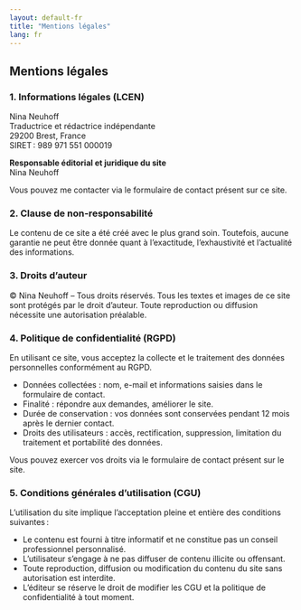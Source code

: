 ```yaml
---
layout: default-fr
title: "Mentions légales"
lang: fr
---
```


## Mentions légales

### 1. Informations légales (LCEN)
Nina Neuhoff  
Traductrice et rédactrice indépendante  
29200 Brest, France  
SIRET : 989 971 551 000019  

**Responsable éditorial et juridique du site**  
Nina Neuhoff  

Vous pouvez me contacter via le formulaire de contact présent sur ce site.

### 2. Clause de non-responsabilité
Le contenu de ce site a été créé avec le plus grand soin. Toutefois, aucune garantie ne peut être donnée quant à l’exactitude, l’exhaustivité et l’actualité des informations.

### 3. Droits d’auteur
© Nina Neuhoff – Tous droits réservés.
Tous les textes et images de ce site sont protégés par le droit d’auteur. Toute reproduction ou diffusion nécessite une autorisation préalable.

### 4. Politique de confidentialité (RGPD)

En utilisant ce site, vous acceptez la collecte et le traitement des données personnelles conformément au RGPD.

- Données collectées : nom, e-mail et informations saisies dans le formulaire de contact.
- Finalité : répondre aux demandes, améliorer le site.
- Durée de conservation : vos données sont conservées pendant 12 mois après le dernier contact.
- Droits des utilisateurs : accès, rectification, suppression, limitation du traitement et portabilité des données.

Vous pouvez exercer vos droits via le formulaire de contact présent sur le site.

### 5. Conditions générales d’utilisation (CGU)

L’utilisation du site implique l’acceptation pleine et entière des conditions suivantes :

- Le contenu est fourni à titre informatif et ne constitue pas un conseil professionnel personnalisé.
- L’utilisateur s’engage à ne pas diffuser de contenu illicite ou offensant.
- Toute reproduction, diffusion ou modification du contenu du site sans autorisation est interdite.
- L’éditeur se réserve le droit de modifier les CGU et la politique de confidentialité à tout moment.
